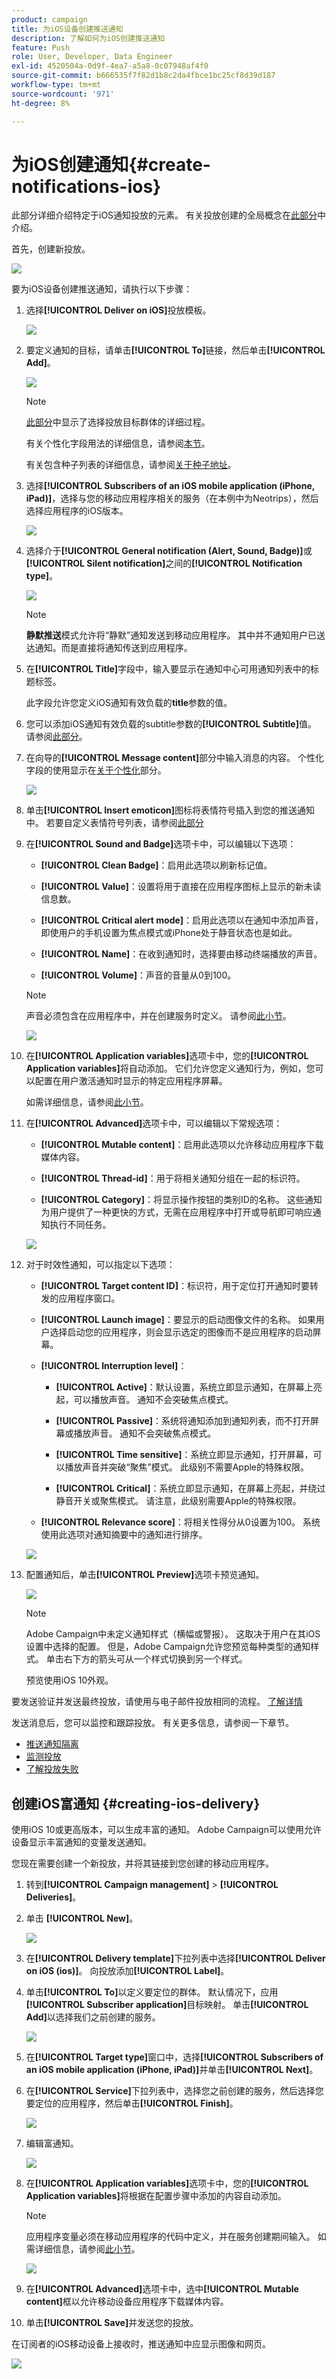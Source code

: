 ```yaml
---
product: campaign
title: 为iOS设备创建推送通知
description: 了解如何为iOS创建推送通知
feature: Push
role: User, Developer, Data Engineer
exl-id: 4520504a-0d9f-4ea7-a5a8-0c07948af4f0
source-git-commit: b666535f7f82d1b8c2da4fbce1bc25cf8d39d187
workflow-type: tm+mt
source-wordcount: '971'
ht-degree: 8%

---
```


# 为iOS创建通知{#create-notifications-ios}

此部分详细介绍特定于iOS通知投放的元素。 有关投放创建的全局概念在[此部分](steps-about-delivery-creation-steps.md)中介绍。

首先，创建新投放。

![](assets/nmac_delivery_1.png)

要为iOS设备创建推送通知，请执行以下步骤：

1. 选择&#x200B;**[!UICONTROL Deliver on iOS]**&#x200B;投放模板。

   ![](assets/nmac_delivery_ios_1.png)

1. 要定义通知的目标，请单击&#x200B;**[!UICONTROL To]**&#x200B;链接，然后单击&#x200B;**[!UICONTROL Add]**。

   ![](assets/nmac_delivery_ios_2.png)

   >[!NOTE]
   >
   >[此部分](steps-defining-the-target-population.md)中显示了选择投放目标群体的详细过程。
   >
   >有关个性化字段用法的详细信息，请参阅[本节](about-personalization.md)。
   >
   >有关包含种子列表的详细信息，请参阅[关于种子地址](about-seed-addresses.md)。

1. 选择&#x200B;**[!UICONTROL Subscribers of an iOS mobile application (iPhone, iPad)]**，选择与您的移动应用程序相关的服务（在本例中为Neotrips），然后选择应用程序的iOS版本。

   ![](assets/nmac_delivery_ios_3.png)

1. 选择介于&#x200B;**[!UICONTROL General notification (Alert, Sound, Badge)]**&#x200B;或&#x200B;**[!UICONTROL Silent notification]**&#x200B;之间的&#x200B;**[!UICONTROL Notification type]**。

   ![](assets/nmac_delivery_ios_4.png)

   >[!NOTE]
   >
   >**静默推送**&#x200B;模式允许将“静默”通知发送到移动应用程序。 其中并不通知用户已送达通知。而是直接将通知传送到应用程序。

1. 在&#x200B;**[!UICONTROL Title]**&#x200B;字段中，输入要显示在通知中心可用通知列表中的标题标签。

   此字段允许您定义iOS通知有效负载的&#x200B;**title**&#x200B;参数的值。

1. 您可以添加iOS通知有效负载的subtitle参数的&#x200B;**[!UICONTROL Subtitle]**&#x200B;值。 请参阅[此部分](configuring-the-mobile-application.md)。

1. 在向导的&#x200B;**[!UICONTROL Message content]**&#x200B;部分中输入消息的内容。 个性化字段的使用显示在[关于个性化](about-personalization.md)部分。

   ![](assets/nmac_delivery_ios_5.png)

1. 单击&#x200B;**[!UICONTROL Insert emoticon]**&#x200B;图标将表情符号插入到您的推送通知中。 若要自定义表情符号列表，请参阅[此部分](customizing-emoticon-list.md)

1. 在&#x200B;**[!UICONTROL Sound and Badge]**&#x200B;选项卡中，可以编辑以下选项：

   * **[!UICONTROL Clean Badge]**：启用此选项以刷新标记值。

   * **[!UICONTROL Value]**：设置将用于直接在应用程序图标上显示的新未读信息数。

   * **[!UICONTROL Critical alert mode]**：启用此选项以在通知中添加声音，即使用户的手机设置为焦点模式或iPhone处于静音状态也是如此。

   * **[!UICONTROL Name]**：在收到通知时，选择要由移动终端播放的声音。

   * **[!UICONTROL Volume]**：声音的音量从0到100。

   >[!NOTE]
   >
   >声音必须包含在应用程序中，并在创建服务时定义。 请参阅[此小节](configuring-the-mobile-application.md#configuring-external-account-ios)。

   ![](assets/nmac_delivery_ios_6.png)

1. 在&#x200B;**[!UICONTROL Application variables]**&#x200B;选项卡中，您的&#x200B;**[!UICONTROL Application variables]**&#x200B;将自动添加。 它们允许您定义通知行为，例如，您可以配置在用户激活通知时显示的特定应用程序屏幕。

   如需详细信息，请参阅[此小节](configuring-the-mobile-application.md)。

1. 在&#x200B;**[!UICONTROL Advanced]**&#x200B;选项卡中，可以编辑以下常规选项：

   * **[!UICONTROL Mutable content]**：启用此选项以允许移动应用程序下载媒体内容。

   * **[!UICONTROL Thread-id]**：用于将相关通知分组在一起的标识符。

   * **[!UICONTROL Category]**：将显示操作按钮的类别ID的名称。 这些通知为用户提供了一种更快的方式，无需在应用程序中打开或导航即可响应通知执行不同任务。

   ![](assets/nmac_delivery_ios_7.png)

1. 对于时效性通知，可以指定以下选项：

   * **[!UICONTROL Target content ID]**：标识符，用于定位打开通知时要转发的应用程序窗口。

   * **[!UICONTROL Launch image]**：要显示的启动图像文件的名称。 如果用户选择启动您的应用程序，则会显示选定的图像而不是应用程序的启动屏幕。

   * **[!UICONTROL Interruption level]**：

      * **[!UICONTROL Active]**：默认设置，系统立即显示通知，在屏幕上亮起，可以播放声音。 通知不会突破焦点模式。

      * **[!UICONTROL Passive]**：系统将通知添加到通知列表，而不打开屏幕或播放声音。 通知不会突破焦点模式。

      * **[!UICONTROL Time sensitive]**：系统立即显示通知，打开屏幕，可以播放声音并突破“聚焦”模式。 此级别不需要Apple的特殊权限。

      * **[!UICONTROL Critical]**：系统立即显示通知，在屏幕上亮起，并绕过静音开关或聚焦模式。 请注意，此级别需要Apple的特殊权限。

   * **[!UICONTROL Relevance score]**：将相关性得分从0设置为100。 系统使用此选项对通知摘要中的通知进行排序。

   ![](assets/nmac_delivery_ios_8.png)

1. 配置通知后，单击&#x200B;**[!UICONTROL Preview]**&#x200B;选项卡预览通知。

   ![](assets/nmac_intro_2.png)

   >[!NOTE]
   >
   >Adobe Campaign中未定义通知样式（横幅或警报）。 这取决于用户在其iOS设置中选择的配置。 但是，Adobe Campaign允许您预览每种类型的通知样式。 单击右下方的箭头可从一个样式切换到另一个样式。
   >
   >预览使用iOS 10外观。

要发送验证并发送最终投放，请使用与电子邮件投放相同的流程。 [了解详情](steps-validating-the-delivery.md)

发送消息后，您可以监控和跟踪投放。 有关更多信息，请参阅一下章节。

* [推送通知隔离](understanding-quarantine-management.md#push-notification-quarantines)
* [监测投放](about-delivery-monitoring.md)
* [了解投放失败](understanding-delivery-failures.md)

## 创建iOS富通知 {#creating-ios-delivery}

使用iOS 10或更高版本，可以生成丰富的通知。 Adobe Campaign可以使用允许设备显示丰富通知的变量发送通知。

您现在需要创建一个新投放，并将其链接到您创建的移动应用程序。

1. 转到&#x200B;**[!UICONTROL Campaign management]** > **[!UICONTROL Deliveries]**。

1. 单击 **[!UICONTROL New]**。

   ![](assets/nmac_android_3.png)

1. 在&#x200B;**[!UICONTROL Delivery template]**&#x200B;下拉列表中选择&#x200B;**[!UICONTROL Deliver on iOS (ios)]**。 向投放添加&#x200B;**[!UICONTROL Label]**。

1. 单击&#x200B;**[!UICONTROL To]**&#x200B;以定义要定位的群体。 默认情况下，应用&#x200B;**[!UICONTROL Subscriber application]**&#x200B;目标映射。 单击&#x200B;**[!UICONTROL Add]**&#x200B;以选择我们之前创建的服务。

   ![](assets/nmac_ios_9.png)

1. 在&#x200B;**[!UICONTROL Target type]**&#x200B;窗口中，选择&#x200B;**[!UICONTROL Subscribers of an iOS mobile application (iPhone, iPad)]**&#x200B;并单击&#x200B;**[!UICONTROL Next]**。

1. 在&#x200B;**[!UICONTROL Service]**&#x200B;下拉列表中，选择您之前创建的服务，然后选择您要定位的应用程序，然后单击&#x200B;**[!UICONTROL Finish]**。

   ![](assets/nmac_ios_6.png)

1. 编辑富通知。

   ![](assets/nmac_ios_7.png)

1. 在&#x200B;**[!UICONTROL Application variables]**&#x200B;选项卡中，您的&#x200B;**[!UICONTROL Application variables]**&#x200B;将根据在配置步骤中添加的内容自动添加。

   >[!NOTE]
   >
   >应用程序变量必须在移动应用程序的代码中定义，并在服务创建期间输入。 如需详细信息，请参阅[此小节](configuring-the-mobile-application.md)。

   ![](assets/nmac_ios_10.png)

1. 在&#x200B;**[!UICONTROL Advanced]**&#x200B;选项卡中，选中&#x200B;**[!UICONTROL Mutable content]**&#x200B;框以允许移动设备应用程序下载媒体内容。

1. 单击&#x200B;**[!UICONTROL Save]**&#x200B;并发送您的投放。

在订阅者的iOS移动设备上接收时，推送通知中应显示图像和网页。

![](assets/nmac_ios_8.png)





